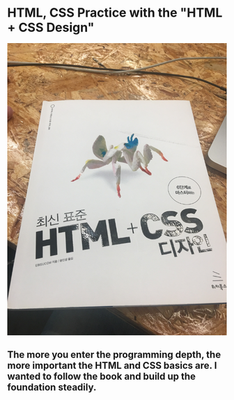 # HTML, CSS Practice with the "HTML + CSS Design"
![](./img/book.JPG)
## The more you enter the programming depth, the more important the HTML and CSS basics are. I wanted to follow the book and build up the foundation steadily.